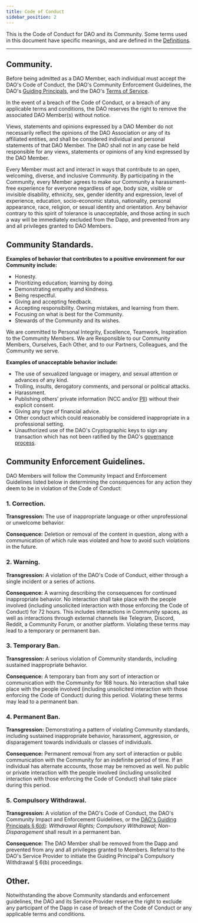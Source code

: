 ```yaml
---
title: Code of Conduct
sidebar_position: 2
---
```


This is the Code of Conduct for DAO and its Community. Some terms used in this document have specific meanings, and are defined in the [Definitions](https://gov.move.xyz/dao/legal/definitions).

---

## Community.

Before being admitted as a DAO Member, each individual must accept the DAO's Code of Conduct, the DAO's Community Enforcement Guidelines, the DAO's [Guiding Principals](https://gov.move.xyz/dao/legal/guiding-principles), and the DAO's [Terms of Service](https://gov.move.xyz/tos).

In the event of a breach of the Code of Conduct, or a breach of any applicable terms and conditions, the DAO reserves the right to remove the associated DAO Member(s) without notice.

Views, statements and opinions expressed by a DAO Member do not necessarily reflect the opinions of the DAO Association or any of its affiliated entities, and shall be considered individual and personal statements of that DAO Member. The DAO shall not in any case be held responsible for any views, statements or opinions of any kind expressed by the DAO Member.

Every Member must act and interact in ways that contribute to an open, welcoming, diverse, and inclusive Community. By participating in the Community, every Member agrees to make our Community a harassment-free experience for everyone regardless of age, body size, visible or invisible disability, ethnicity, sex, gender identity and expression, level of experience, education, socio-economic status, nationality, personal appearance, race, religion, or sexual identity and orientation. Any behavior contrary to this spirit of tolerance is unacceptable, and those acting in such a way will be immediately excluded from the Dapp, and prevented from any and all privileges granted to DAO Members.

## Community Standards.

**Examples of behavior that contributes to a positive environment for our Community include:**

- Honesty.
- Prioritizing education; learning by doing.
- Demonstrating empathy and kindness.
- Being respectful.
- Giving and accepting feedback.
- Accepting responsibility. Owning mistakes, and learning from them.
- Focusing on what is best for the Community.
- Stewards of the Community and its wishes.

We are committed to Personal Integrity, Excellence, Teamwork, Inspiration to the Community Members. We are Responsible to our Community Members, Ourselves, Each Other, and to our Partners, Colleagues, and the Community we serve.

**Examples of unacceptable behavior include:**

- The use of sexualized language or imagery, and sexual attention or advances of any kind.
- Trolling, insults, derogatory comments, and personal or political attacks.
- Harassment.
- Publishing others’ private information (NCC and/or [PII](https://www.gsa.gov/reference/gsa-privacy-program/rules-and-policies-protecting-pii-privacy-act)) without their explicit consent.
- Giving any type of financial advice.
- Other conduct which could reasonably be considered inappropriate in a professional setting.
- Unauthorized use of the DAO's Cryptographic keys to sign any transaction which has not been ratified by the DAO's [governance process](https://gov.move.xyz/dao/governance/process).

## Community Enforcement Guidelines.

DAO Members will follow the Community Impact and Enforcement Guidelines listed below in determining the consequences for any action they deem to be in violation of the Code of Conduct:

### 1. Correction.

**Transgression:** The use of inappropriate language or other unprofessional or unwelcome behavior.

**Consequence:** Deletion or removal of the content in question, along with a communication of which rule was violated and how to avoid such violations in the future.

### 2. Warning.

**Transgression:** A violation of the DAO's Code of Conduct, either through a single incident or a series of actions.

**Consequence:** A warning describing the consequences for continued inappropriate behavior. No interaction shall take place with the people involved (including unsolicited interaction with those enforcing the Code of Conduct) for 72 hours. This includes interactions in Community spaces, as well as interactions through external channels like Telegram, Discord, Reddit, a Community Forum, or another platform. Violating these terms may lead to a temporary or permanent ban.

### 3. Temporary Ban.

**Transgression:** A serious violation of Community standards, including sustained inappropriate behavior.

**Consequence:** A temporary ban from any sort of interaction or communication with the Community for 168 hours. No interaction shall take place with the people involved (including unsolicited interaction with those enforcing the Code of Conduct) during this period. Violating these terms may lead to a permanent ban.

### 4. Permanent Ban.

**Transgression:** Demonstrating a pattern of violating Community standards, including sustained inappropriate behavior, harassment, aggression, or disparagement towards individuals or classes of individuals.

**Consequence:** Permanent removal from any sort of interaction or public communication with the Community for an indefinite period of time. If an individual has alternate accounts, those may be removed as well. No public or private interaction with the people involved (including unsolicited interaction with those enforcing the Code of Conduct) shall take place during this period.

### 5. Compulsory Withdrawal.

**Transgression:** A violation of the DAO's Code of Conduct, the DAO's Community Impact and Enforcement Guidelines, or the [DAO's Guiding Principals § 6(d)](https://gov.move.xyz/dao/legal/guiding-principles#6-withdrawal-rights-compulsory-withdrawal-non-disparagement): _Withdrawal Rights; Compulsory Withdrawal; Non-Disparagement_ shall result in a permanent ban.

**Consequence:** The DAO Member shall be removed from the Dapp and prevented from any and all privileges granted to Members. Referral to the DAO's Service Provider to initiate the Guiding Principal's Compulsory Withdrawal § 6(b) proceedings.

## Other.

Notwithstanding the above Community standards and enforcement guidelines, the DAO and its Service Provider reserve the right to exclude any participant of the Dapp in case of breach of the Code of Conduct or any applicable terms and conditions.
